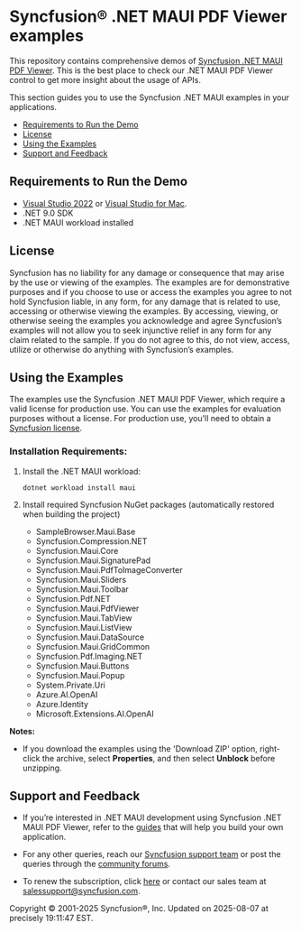 # Syncfusion® .NET MAUI PDF Viewer examples 
 
This repository contains comprehensive demos of [Syncfusion .NET MAUI PDF Viewer](https://www.syncfusion.com/maui-controls/maui-pdf-viewer?utm_source=github&utm_medium=listing). This is the best place to check our .NET MAUI PDF Viewer control to get more insight about the usage of APIs. 

This section guides you to use the Syncfusion .NET MAUI examples in your applications.

* [Requirements to Run the Demo](#requirements-to-run-the-demo)
* [License](#license)
* [Using the Examples](#using-the-examples)
* [Support and Feedback](#support-and-feedback)

## <a name="requirements-to-run-the-demo"></a>Requirements to Run the Demo ##

* [Visual Studio 2022](https://visualstudio.microsoft.com/downloads/) or [Visual Studio for Mac](https://visualstudio.microsoft.com/vs/mac/).
* .NET 9.0 SDK
* .NET MAUI workload installed

## <a name="license"></a>License ##

Syncfusion has no liability for any damage or consequence that may arise by the use or viewing of the examples. The examples are for demonstrative purposes and if you choose to use or access the examples you agree to not hold Syncfusion liable, in any form, for any damage that is related to use, accessing or otherwise viewing the examples. By accessing, viewing, or otherwise seeing the examples you acknowledge and agree Syncfusion’s examples will not allow you to seek injunctive relief in any form for any claim related to the sample. If you do not agree to this, do not view, access, utilize or otherwise do anything with Syncfusion’s examples.

## <a name="using-the-examples"></a>Using the Examples ##

The examples use the Syncfusion .NET MAUI PDF Viewer, which require a valid license for production use. You can use the examples for evaluation purposes without a license. For production use, you'll need to obtain a [Syncfusion license](https://www.syncfusion.com/sales/products?utm_source=github&utm_medium=listing).

### Installation Requirements:

1. Install the .NET MAUI workload:
   ```
   dotnet workload install maui
   ```

2. Install required Syncfusion NuGet packages (automatically restored when building the project)
	- SampleBrowser.Maui.Base
	- Syncfusion.Compression.NET
	- Syncfusion.Maui.Core
	- Syncfusion.Maui.SignaturePad
	- Syncfusion.Maui.PdfToImageConverter
	- Syncfusion.Maui.Sliders
	- Syncfusion.Maui.Toolbar
	- Syncfusion.Pdf.NET
	- Syncfusion.Maui.PdfViewer
	- Syncfusion.Maui.TabView
	- Syncfusion.Maui.ListView
	- Syncfusion.Maui.DataSource
	- Syncfusion.Maui.GridCommon
	- Syncfusion.Pdf.Imaging.NET
	- Syncfusion.Maui.Buttons
	- Syncfusion.Maui.Popup
	- System.Private.Uri
	- Azure.AI.OpenAI
	- Azure.Identity
	- Microsoft.Extensions.AI.OpenAI

**Notes:**

* If you download the examples using the 'Download ZIP' option, right-click the archive, select **Properties**, and then select **Unblock** before unzipping.


## <a name="support-and-feedback"></a>Support and Feedback ##

* If you’re interested in .NET MAUI development using Syncfusion .NET MAUI PDF Viewer, refer to the [guides](https://help.syncfusion.com/maui/pdf-viewer/overview) that will help you build your own application.

* For any other queries, reach our [Syncfusion support team](https://www.syncfusion.com/support/directtrac/incidents/newincident?utm_source=github&utm_medium=listing) or post the queries through the [community forums](https://www.syncfusion.com/forums?utm_source=github&utm_medium=listing).

* To renew the subscription, click [here](https://www.syncfusion.com/sales/products?utm_source=github&utm_medium=listing) or contact our sales team at <salessupport@syncfusion.com>.
  
<p>Copyright © 2001-2025 Syncfusion®, Inc. Updated on 2025-08-07 at precisely 19:11:47 EST.</p> 